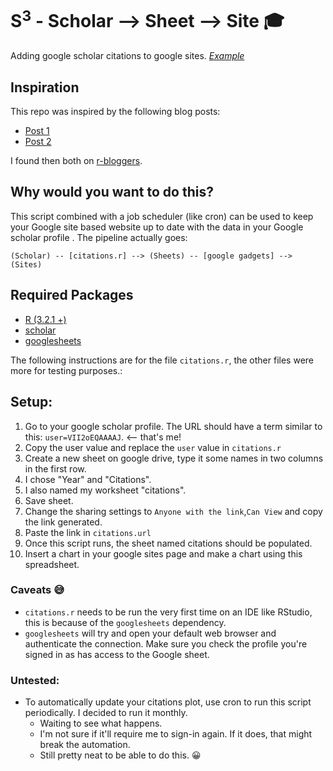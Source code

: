 # S<sup>3</sup> - Scholar --> Sheet --> Site 🎓
Adding google scholar citations to google sites. [*Example*](http://www.sunitjain.com/publications)

## Inspiration
This repo was inspired by the following blog posts:

- [Post 1](http://tuxette.nathalievilla.org/?p=1682)
- [Post 2](http://rogiersbart.blogspot.fr/2015/05/put-google-scholar-citations-on-your.html)

I found then both on [r-bloggers](http://www.r-bloggers.com/).


## Why would you want to do this?
This script combined with a job scheduler (like cron) can be used to keep your Google site based website up to date with the data in your Google scholar profile	. The pipeline actually goes:

`(Scholar) -- [citations.r] --> (Sheets) -- [google gadgets] --> (Sites)`

## Required Packages
- [R (3.2.1 +)](https://www.r-project.org/)
- [scholar](https://cran.r-project.org/web/packages/scholar/index.html)
- [googlesheets](https://cran.r-project.org/web/packages/googlesheets/index.html)

The following instructions are for the file `citations.r`, the other files were more for testing purposes.:

## Setup: 
1. Go to your google scholar profile. The URL should have a term similar to this: `user=VII2oEQAAAAJ`. <-- that's me!
2. Copy the user value and replace the `user` value in `citations.r`
3. Create a new sheet on google drive, type it some names in two columns in the first row.
  3. I chose "Year" and "Citations".
  3. I also named my worksheet "citations".
  3. Save sheet.
4. Change the sharing settings to `Anyone with the link`,`Can View` and copy the link generated.
5. Paste the link in `citations.url`
6. Once this script runs, the sheet named citations should be populated.
7. Insert a chart in your google sites page and make a chart using this spreadsheet.

### Caveats 😅
- `citations.r` needs to be run the very first time on an IDE like RStudio, this is because of the `googlesheets` dependency.
- `googlesheets` will try and open your default web browser and authenticate the connection. Make sure you check the profile you're signed in as has access to the Google sheet.

### Untested:
- To automatically update your citations plot, use cron to run this script periodically. I decided to run it monthly. 
  - Waiting to see what happens.
  - I'm not sure if it'll require me to sign-in again. If it does, that might break the automation.
  - Still pretty neat to be able to do this. 😀

